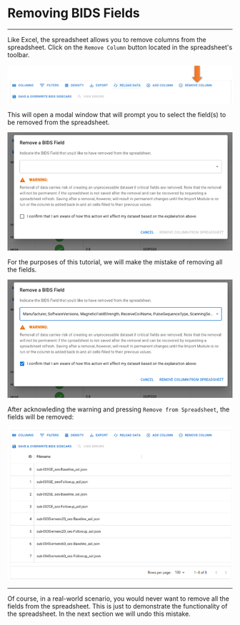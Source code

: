 # Removing BIDS Fields

---

Like Excel, the spreadsheet allows you to remove columns from the spreadsheet. Click on the `Remove Column` button located in the spreadsheet's toolbar.

![BIDSDG_RemovingAColumn_Part0](../../assets/img/Tutorial/BIDSDataGrid/4_Removing_BIDS_Fields/BIDSDG_RemovingAColumn_Part0.png)

This will open a modal window that will prompt you to select the field(s) to be removed from the spreadsheet.

![BIDSDG_RemovingAColumn_Part1](../../assets/img/Tutorial/BIDSDataGrid/4_Removing_BIDS_Fields/BIDSDG_RemovingAColumn_Part1.png)

For the purposes of this tutorial, we will make the mistake of removing all the fields.

![BIDSDG_RemovingAColumn_Part2](../../assets/img/Tutorial/BIDSDataGrid/4_Removing_BIDS_Fields/BIDSDG_RemovingAColumn_Part2.png)

After acknowleding the warning and pressing `Remove from Spreadsheet`, the fields will be removed:

![BIDSDG_RemovingAColumn_Part3](../../assets/img/Tutorial/BIDSDataGrid/4_Removing_BIDS_Fields/BIDSDG_RemovingAColumn_Part3.png)

---

Of course, in a real-world scenario, you would never want to remove all the fields from the spreadsheet. This is just to demonstrate the functionality of the spreadsheet. In the next section we will undo this mistake.